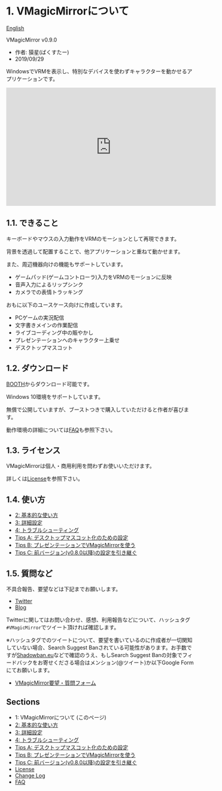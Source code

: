 
# 1. VMagicMirrorについて

[English](./en_index.html)

VMagicMirror v0.9.0

* 作者: 獏星(ばくすたー)
* 2019/09/29

WindowsでVRMを表示し、特別なデバイスを使わずキャラクターを動かせるアプリケーションです。

<iframe width="560" height="315" src="https://www.youtube.com/embed/jhGOnf8HOKk" frameborder="0" allow="accelerometer; autoplay; encrypted-media; gyroscope; picture-in-picture" allowfullscreen></iframe>

## 1.1. できること

キーボードやマウスの入力動作をVRMのモーションとして再現できます。

背景を透過して配置することで、他アプリケーションと重ねて動かせます。

また、周辺機器向けの機能もサポートしています。

* ゲームパッド(ゲームコントローラ)入力をVRMのモーションに反映
* 音声入力によるリップシンク
* カメラでの表情トラッキング

おもに以下のユースケース向けに作成しています。

* PCゲームの実況配信
* 文字書きメインの作業配信
* ライブコーディング中の賑やかし
* プレゼンテーションへのキャラクター上乗せ
* デスクトップマスコット

## 1.2. ダウンロード

[BOOTH](https://booth.pm/ja/items/1272298)からダウンロード可能です。

Windows 10環境をサポートしています。

無償で公開していますが、ブーストつきで購入していただけると作者が喜びます。

動作環境の詳細については[FAQ](./frequently_asked_questions.html)も参照下さい。

## 1.3. ライセンス

VMagicMirrorは個人・商用利用を問わずお使いいただけます。

詳しくは[License](./about_license.html)を参照下さい。

## 1.4. 使い方

* [2: 基本的な使い方](./get_started.html)
* [3: 詳細設定](./about_settings.html)
* [4: トラブルシューティング](./troubleshooting.html)
* [Tips A: デスクトップマスコット化のための設定](./tips_desktop_mascot.html)
* [Tips B: プレゼンテーションでVMagicMirrorを使う](./tips_presentation.html)
* [Tips C: 前バージョン(v0.8.0以降)の設定を引き継ぐ](./tips_load_prev_setting.html)

## 1.5. 質問など

不具合報告、要望などは下記までお願いします。

* [Twitter](https://twitter.com/baku_dreameater)
* [Blog](https://www.baku-dreameater.net/)

Twitterに関してはお問い合わせ、感想、利用報告などについて、ハッシュタグ`#VMagicMirror`でツイート頂ければ確認します。

※ハッシュタグでのツイートについて、要望を書いているのに作成者が一切関知していない場合、Search Suggest Banされている可能性があります。お手数ですが[Shadowban.eu](https://shadowban.eu/)などで確認のうえ、もしSearch Suggest Banの対象でフィードバックをお寄せくださる場合はメンション(@ツイート)か以下Google Formにてお願いします。

* [VMagicMirror要望・質問フォーム](https://forms.gle/ULLsY4C96ggZBfNw9)

## Sections

* 1: VMagicMirrorについて (このページ)
* [2: 基本的な使い方](./get_started.html)
* [3: 詳細設定](./about_settings.html)
* [4: トラブルシューティング](./troubleshooting.html)
* [Tips A: デスクトップマスコット化のための設定](./tips_desktop_mascot.html)
* [Tips B: プレゼンテーションでVMagicMirrorを使う](./tips_presentation.html)
* [Tips C: 前バージョン(v0.8.0以降)の設定を引き継ぐ](./tips_load_prev_setting.html)
* [License](./about_license.html)
* [Change Log](./changelog.html)
* [FAQ](./frequently_asked_questions.html)
